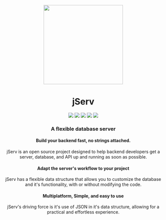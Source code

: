 <p align="center">
    <img src="Media/icon.png" width="256px" height="256px">
</p>

<h1 align="center">
    jServ
</h1>

<p align="center">
    <img src="https://img.shields.io/github/license/Alchemi/jServ?style=flat-square">
    <img src="https://img.shields.io/github/manifest-json/v/Alchemi/jServ?style=flat-square">
    <img src="https://img.shields.io/badge/Build-In%20Development-red?style=flat-square">
    <img src="https://img.shields.io/badge/Platforms-Windows-brightgreen?style=flat-square">
    <a href="https://www.getpostman.com/collections/289f0bfba5cf1a9572c7">
        <img src="https://img.shields.io/badge/Postman-API_Ready-orange?style=flat-square&logo=postman">
    </a>
</p>


<h3 align="center">
    A flexible database server
</h3>

<p>
    <div align="left">
        <h4 align="center">
            Build your backend fast, no strings attached.
        </h4> 
        <p align="center">
            jServ is an open source project designed to help backend developers get a server, database, and API up and running as soon as possible.
        </p>
    </div>
    <div align="center">
        <h4 align="center">
            Adapt the server's workflow to your project
        </h4> 
        <p align="center">
            jServ has a flexible data structure that allows you to customize the database and it's functionality, with or without modifying the code.
        </p>
    </div>
    <div align="right"> 
        <h4 align="center">
            Multiplatform, Simple, and easy to use
        </h4> 
        <p align="center">
            jServ's driving force is it's use of JSON in it's data structure, allowing for a practical and effortless experience.
        </p>
    </div>
</p>